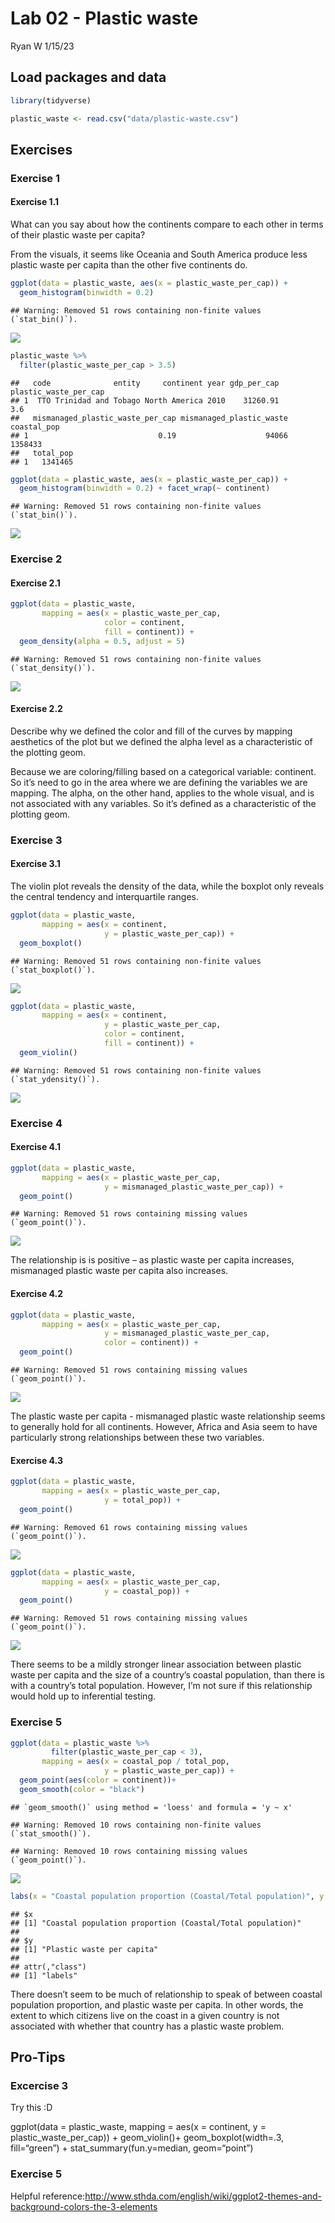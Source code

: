 Lab 02 - Plastic waste
================
Ryan W
1/15/23

## Load packages and data

``` r
library(tidyverse) 
```

``` r
plastic_waste <- read.csv("data/plastic-waste.csv")
```

## Exercises

### Exercise 1

#### Exercise 1.1

What can you say about how the continents compare to each other in terms
of their plastic waste per capita?

From the visuals, it seems like Oceania and South America produce less
plastic waste per capita than the other five continents do.

``` r
ggplot(data = plastic_waste, aes(x = plastic_waste_per_cap)) +
  geom_histogram(binwidth = 0.2)
```

    ## Warning: Removed 51 rows containing non-finite values (`stat_bin()`).

![](lab-02_files/figure-gfm/plastic-waste-continent-1.png)<!-- -->

``` r
plastic_waste %>%
  filter(plastic_waste_per_cap > 3.5)
```

    ##   code              entity     continent year gdp_per_cap plastic_waste_per_cap
    ## 1  TTO Trinidad and Tobago North America 2010    31260.91                   3.6
    ##   mismanaged_plastic_waste_per_cap mismanaged_plastic_waste coastal_pop
    ## 1                             0.19                    94066     1358433
    ##   total_pop
    ## 1   1341465

``` r
ggplot(data = plastic_waste, aes(x = plastic_waste_per_cap)) +
  geom_histogram(binwidth = 0.2) + facet_wrap(~ continent)
```

    ## Warning: Removed 51 rows containing non-finite values (`stat_bin()`).

![](lab-02_files/figure-gfm/plastic-waste-continent-2.png)<!-- -->

### Exercise 2

#### Exercise 2.1

``` r
ggplot(data = plastic_waste,
       mapping = aes(x = plastic_waste_per_cap,
                     color = continent,
                     fill = continent)) +
  geom_density(alpha = 0.5, adjust = 5)
```

    ## Warning: Removed 51 rows containing non-finite values (`stat_density()`).

![](lab-02_files/figure-gfm/plastic-waste-density-1.png)<!-- -->

#### Exercise 2.2

Describe why we defined the color and fill of the curves by mapping
aesthetics of the plot but we defined the alpha level as a
characteristic of the plotting geom.

Because we are coloring/filling based on a categorical variable:
continent. So it’s need to go in the area where we are defining the
variables we are mapping. The alpha, on the other hand, applies to the
whole visual, and is not associated with any variables. So it’s defined
as a characteristic of the plotting geom.

### Exercise 3

#### Exercise 3.1

The violin plot reveals the density of the data, while the boxplot only
reveals the central tendency and interquartile ranges.

``` r
ggplot(data = plastic_waste,
       mapping = aes(x = continent,
                     y = plastic_waste_per_cap)) +
  geom_boxplot()
```

    ## Warning: Removed 51 rows containing non-finite values (`stat_boxplot()`).

![](lab-02_files/figure-gfm/plastic-waste-violin-1.png)<!-- -->

``` r
ggplot(data = plastic_waste,
       mapping = aes(x = continent,
                     y = plastic_waste_per_cap,
                     color = continent,
                     fill = continent)) +
  geom_violin()
```

    ## Warning: Removed 51 rows containing non-finite values (`stat_ydensity()`).

![](lab-02_files/figure-gfm/plastic-waste-violin-2.png)<!-- -->

### Exercise 4

#### Exercise 4.1

``` r
ggplot(data = plastic_waste,
       mapping = aes(x = plastic_waste_per_cap, 
                     y = mismanaged_plastic_waste_per_cap)) +
  geom_point()
```

    ## Warning: Removed 51 rows containing missing values (`geom_point()`).

![](lab-02_files/figure-gfm/-%204.1-1.png)<!-- -->

The relationship is is positive – as plastic waste per capita increases,
mismanaged plastic waste per capita also increases.

#### Exercise 4.2

``` r
ggplot(data = plastic_waste,
       mapping = aes(x = plastic_waste_per_cap, 
                     y = mismanaged_plastic_waste_per_cap,
                     color = continent)) +
  geom_point()
```

    ## Warning: Removed 51 rows containing missing values (`geom_point()`).

![](lab-02_files/figure-gfm/plastic-waste-scatterplot-1.png)<!-- -->

The plastic waste per capita - mismanaged plastic waste relationship
seems to generally hold for all continents. However, Africa and Asia
seem to have particularly strong relationships between these two
variables.

#### Exercise 4.3

``` r
ggplot(data = plastic_waste,
       mapping = aes(x = plastic_waste_per_cap, 
                     y = total_pop)) +
  geom_point()
```

    ## Warning: Removed 61 rows containing missing values (`geom_point()`).

![](lab-02_files/figure-gfm/plastic-waste-population-total-1.png)<!-- -->

``` r
ggplot(data = plastic_waste,
       mapping = aes(x = plastic_waste_per_cap, 
                     y = coastal_pop)) +
  geom_point()
```

    ## Warning: Removed 51 rows containing missing values (`geom_point()`).

![](lab-02_files/figure-gfm/plastic-waste-population-coastal-1.png)<!-- -->

There seems to be a mildly stronger linear association between plastic
waste per capita and the size of a country’s coastal population, than
there is with a country’s total population. However, I’m not sure if
this relationship would hold up to inferential testing.

### Exercise 5

``` r
ggplot(data = plastic_waste %>%
         filter(plastic_waste_per_cap < 3),
       mapping = aes(x = coastal_pop / total_pop, 
                     y = plastic_waste_per_cap)) +
  geom_point(aes(color = continent))+
  geom_smooth(color = "black")
```

    ## `geom_smooth()` using method = 'loess' and formula = 'y ~ x'

    ## Warning: Removed 10 rows containing non-finite values (`stat_smooth()`).

    ## Warning: Removed 10 rows containing missing values (`geom_point()`).

![](lab-02_files/figure-gfm/recreate-viz-1.png)<!-- -->

``` r
labs(x = "Coastal population proportion (Coastal/Total population)", y = "Plastic waste per capita")
```

    ## $x
    ## [1] "Coastal population proportion (Coastal/Total population)"
    ## 
    ## $y
    ## [1] "Plastic waste per capita"
    ## 
    ## attr(,"class")
    ## [1] "labels"

There doesn’t seem to be much of relationship to speak of between
coastal population proportion, and plastic waste per capita. In other
words, the extent to which citizens live on the coast in a given country
is not associated with whether that country has a plastic waste problem.

## Pro-Tips

### Excercise 3

Try this :D

ggplot(data = plastic_waste, mapping = aes(x = continent, y =
plastic_waste_per_cap)) + geom_violin()+ geom_boxplot(width=.3,
fill=“green”) + stat_summary(fun.y=median, geom=“point”)

### Exercise 5

Helpful
reference:<http://www.sthda.com/english/wiki/ggplot2-themes-and-background-colors-the-3-elements>
